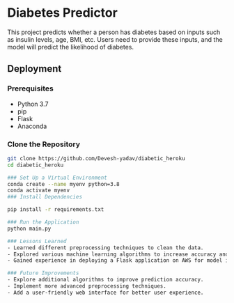 # Diabetes Predictor

This project predicts whether a person has diabetes based on inputs such as insulin levels, age, BMI, etc. Users need to provide these inputs, and the model will predict the likelihood of diabetes.

## Deployment

### Prerequisites
- Python 3.7
- pip
- Flask
- Anaconda

### Clone the Repository
```bash
git clone https://github.com/Devesh-yadav/diabetic_heroku
cd diabetic_heroku

### Set Up a Virtual Environment
conda create --name myenv python=3.8
conda activate myenv
### Install Dependencies

pip install -r requirements.txt

### Run the Application
python main.py

### Lessons Learned
- Learned different preprocessing techniques to clean the data.
- Explored various machine learning algorithms to increase accuracy and optimize results.
- Gained experience in deploying a Flask application on AWS for model inference.

### Future Improvements
- Explore additional algorithms to improve prediction accuracy.
- Implement more advanced preprocessing techniques.
- Add a user-friendly web interface for better user experience.

